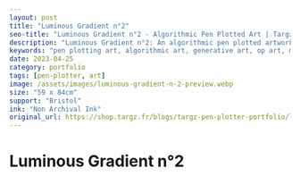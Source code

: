 ```yaml
---
layout: post
title: "Luminous Gradient n°2"
seo-title: "Luminous Gradient n°2 - Algorithmic Pen Plotted Art | Targz"
description: "Luminous Gradient n°2: An algorithmic pen plotted artwork featuring geometric patterns. 59 x 84cm non archival ink on Bristol paper."
keywords: "pen plotting art, algorithmic art, generative art, op art, mathematical art, geometric patterns, bristol paper, precision plotting"
date: 2023-04-25
category: portfolio
tags: [pen-plotter, art]
image: /assets/images/luminous-gradient-n-2-preview.webp
size: "59 x 84cm"
support: "Bristol"
ink: "Non Archival Ink"
original_url: https://shop.targz.fr/blogs/targz-pen-plotter-portfolio/luminous-gradient-n-2
---
```


# Luminous Gradient n°2

